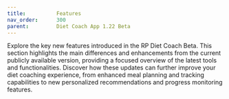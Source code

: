 ```yaml
---
title:          Features
nav_order:      300
parent:         Diet Coach App 1.22 Beta
---
```


Explore the key new features introduced in the RP Diet Coach Beta. This section highlights the main differences and enhancements from the current publicly available version, providing a focused overview of the latest tools and functionalities. Discover how these updates can further improve your diet coaching experience, from enhanced meal planning and tracking capabilities to new personalized recommendations and progress monitoring features.